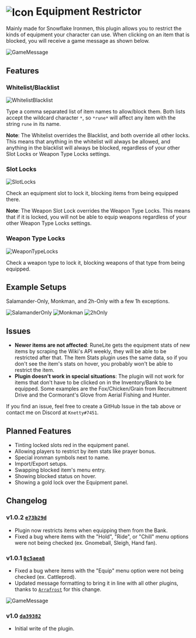 # <img align="center" src="https://i.imgur.com/uw1mSGR.png" alt="Icon"> Equipment Restrictor 

Mainly made for Snowflake Ironmen, this plugin allows you to restrict the kinds of equipment your character can use. When clicking on an item that is blocked, you will receive a game message as shown below.

![GameMessage](https://i.imgur.com/qZPcyb2.png)

## Features

### Whitelist/Blacklist

![WhitelistBlacklist](https://i.imgur.com/g96bWkm.png)

Type a comma separated list of item names to allow/block them. Both lists accept the wildcard character `*`, so `*rune*` will affect any item with the string `rune` in its name.

**Note**: The Whitelist overrides the Blacklist, and both override all other locks. This means that anything in the whitelist will always be allowed, and anything in the blacklist will always be blocked, regardless of your other Slot Locks or Weapon Type Locks settings.

### Slot Locks

![SlotLocks](https://i.imgur.com/246thp9.png)

Check an equipment slot to lock it, blocking items from being equipped there.

**Note**: The Weapon Slot Lock overrides the Weapon Type Locks. This means that if it is locked, you will not be able to equip weapons regardless of your other Weapon Type Locks settings.

### Weapon Type Locks

![WeaponTypeLocks](https://i.imgur.com/HLx0Ol1.png)

Check a weapon type to lock it, blocking weapons of that type from being equipped.

## Example Setups

Salamander-Only, Monkman, and 2h-Only with a few 1h exceptions.

![SalamanderOnly](https://i.imgur.com/FicMJOv.png) ![Monkman](https://i.imgur.com/nGwgrrY.png) ![2hOnly](https://i.imgur.com/J5om5MR.png)

## Issues

 - **Newer items are not affected**: RuneLite gets the equipment stats of new items by scraping the Wiki's API weekly, they will be able to be restricted after that. The Item Stats plugin uses the same data, so if you don't see the item's stats on hover, you probably won't be able to restrict the item.
 - **Plugin doesn't work in special situations**: The plugin will not work for items that don't have to be clicked on in the Inventory/Bank to be equipped. Some examples are the Fox/Chicken/Grain from Recruitment Drive and the Cormorant's Glove from Aerial Fishing and Hunter.

If you find an issue, feel free to create a GitHub Issue in the tab above or contact me on Discord at `Knetty#7451`.

## Planned Features

 - Tinting locked slots red in the equipment panel.
 - Allowing players to restrict by item stats like prayer bonus.
 - Special ironman symbols next to name.
 - Import/Export setups.
 - Swapping blocked item's menu entry.
 - Showing blocked status on hover.
 - Showing a gold lock over the Equipment panel.

## Changelog

### v1.0.2 [`e73b29d`](https://github.com/KevKode/equipment-restrictor/tree/e73b29dc82f235965361e9c0b6ae32b26db0ab36)
 - Plugin now restricts items when equipping them from the Bank.
 - Fixed a bug where items with the "Hold", "Ride", or "Chill" menu options were not being checked (ex. Gnomeball, Sleigh, Hand fan).

### v1.0.1 [`0c5aea8`](https://github.com/KevKode/equipment-restrictor/tree/0c5aea8de7cf3dc92ebedcaf18321bf500276a75)
 - Fixed a bug where items with the "Equip" menu option were not being checked (ex. Cattleprod).
 - Updated message formatting to bring it in line with all other plugins, thanks to [`Arrafrost`](https://github.com/arrafrost) for this change. 
 
 ![GameMessage](https://i.imgur.com/vgKY2hZ.png)

### v1.0 [`da39382`](https://github.com/KevKode/equipment-restrictor/tree/da39382cceba7619c8ff3c04fb222d75b1290388)
 - Initial write of the plugin.
